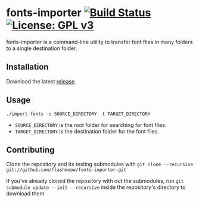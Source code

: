 # fonts-importer [![Build Status](https://travis-ci.org/flashmeow/fonts-importer.svg?branch=master)](https://travis-ci.org/flashmeow/fonts-importer) [![License: GPL v3](https://img.shields.io/badge/License-GPL%20v3-blue.svg)](https://www.gnu.org/licenses/gpl-3.0)
fonts-importer is a command-line utility to transfer font files in many folders to a single destination folder.

## Installation
Download the latest [release](https://github.com/flashmeow/fonts-importer/releases/latest).

## Usage
`./import-fonts -s SOURCE_DIRECTORY -t TARGET_DIRECTORY`

* `SOURCE_DIRECTORY` is the root folder for searching for font files.
* `TARGET_DIRECTORY` is the destination folder for the font files.

## Contributing
Clone the repository and its testing submodules with `git clone --recursive git://github.com/flashmeow/fonts-importer.git`

If you've already cloned the repository with out the submodules, run `git submodule update --init --recursive` inside the repository's directory to download them 